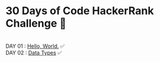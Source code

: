# 30 Days of Code HackerRank Challenge 🎯
<br>
DAY 01 : <a href="https://www.hackerrank.com/challenges/30-hello-world/problem?isFullScreen=true">Hello, World.</a>  ✅
<br>
DAY 02 : <a href="https://www.hackerrank.com/challenges/30-data-types/problem?isFullScreen=true">Data Types</a>   ✅

